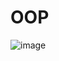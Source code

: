 # OOP 
![image](https://user-images.githubusercontent.com/102414641/170793156-e1b1b8ee-44d7-4eb9-b4b4-cbef8e2f18a1.png)
